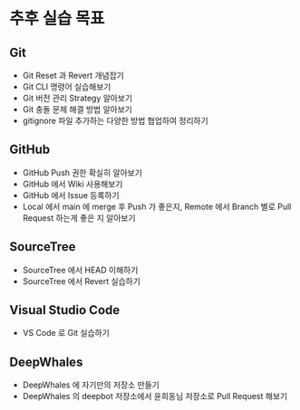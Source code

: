 # 추후 실습 목표

## Git 

* Git Reset 과 Revert 개념잡기
* Git CLI 명령어 실습해보기
* Git 버전 관리 Strategy 알아보기
* Git 충돌 문제 해결 방법 알아보기
* gitignore 파일 추가하는 다양한 방법 협업하여 정리하기

## GitHub 

* GitHub Push 권한 확실히 알아보기
* GitHub 에서 Wiki 사용해보기
* GitHub 에서 Issue 등록하기
* Local 에서 main 에 merge 후 Push 가 좋은지, Remote 에서 Branch 별로 Pull Request 하는게 좋은 지 알아보기

## SourceTree

* SourceTree 에서 HEAD 이해하기
* SourceTree 에서 Revert 실습하기

## Visual Studio Code

* VS Code 로 Git 실습하기

## DeepWhales 

* DeepWhales 에 자기만의 저장소 만들기
* DeepWhales 의 deepbot 저장소에서 윤희동님 저장소로 Pull Request 해보기

